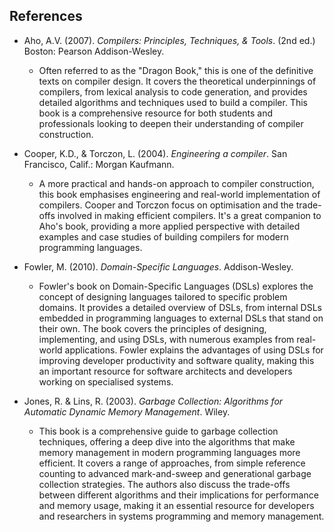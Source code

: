 
## References

- Aho, A.V. (2007). *Compilers: Principles, Techniques, & Tools*. (2nd ed.) Boston: Pearson Addison-Wesley.  
  - Often referred to as the "Dragon Book," this is one of the definitive texts on compiler
    design. It covers the theoretical underpinnings of compilers, from lexical analysis to
    code generation, and provides detailed algorithms and techniques used to build a compiler.
    This book is a comprehensive resource for both students and professionals looking to
    deepen their understanding of compiler construction.

- Cooper, K.D., & Torczon, L. (2004). *Engineering a compiler*. San Francisco, Calif.: Morgan Kaufmann.
  - A more practical and hands-on approach to compiler construction, this book emphasises
    engineering and real-world implementation of compilers. Cooper and Torczon focus on
    optimisation and the trade-offs involved in making efficient compilers. It's a great
    companion to Aho's book, providing a more applied perspective with detailed examples
    and case studies of building compilers for modern programming languages.

- Fowler, M. (2010). *Domain-Specific Languages*. Addison-Wesley.  
  - Fowler's book on Domain-Specific Languages (DSLs) explores the concept of designing
    languages tailored to specific problem domains. It provides a detailed overview of
    DSLs, from internal DSLs embedded in programming languages to external DSLs that
    stand on their own. The book covers the principles of designing, implementing,
    and using DSLs, with numerous examples from real-world applications. Fowler explains
    the advantages of using DSLs for improving developer productivity and software quality,
    making this an important resource for software architects and developers working on
    specialised systems.

- Jones, R. & Lins, R. (2003). *Garbage Collection: Algorithms for Automatic Dynamic Memory Management*. Wiley.  
  - This book is a comprehensive guide to garbage collection techniques, offering a deep
    dive into the algorithms that make memory management in modern programming languages
    more efficient. It covers a range of approaches, from simple reference counting to
    advanced mark-and-sweep and generational garbage collection strategies. The authors
    also discuss the trade-offs between different algorithms and their implications for
    performance and memory usage, making it an essential resource for developers and
    researchers in systems programming and memory management.
